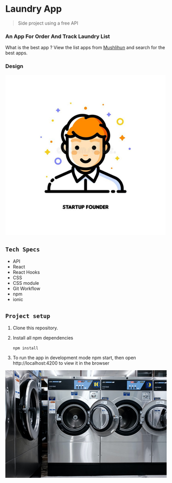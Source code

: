 # Laundry App

> Side project using a free API 

### An App For Order And Track Laundry List

What is the best app ? View the list apps from [Mushlihun](https://mushlihun.github.io/) and search for the best apps. 

### Design

![logo](src/logouser.png)

## `Tech Specs`

- API
- React
- React Hooks
- CSS
- CSS module
- Git Workflow
- npm
- ionic

## `Project setup`

1. Clone this repository.
2. Install all npm dependencies

   `npm install`

3. To run the app in development mode npm start, then open http://localhost:4200 to view it in the browser

[![Watch the video](src/assets/machine.jpg)](src/assets/video.mp4)